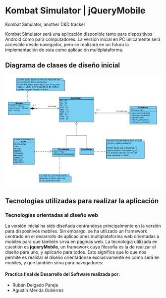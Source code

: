 # Kombat Simulator | jQueryMobile
Kombat Simulator, another D&amp;D tracker

Kombat Simulator será una aplicación disponible tanto para dispositivos Android como para computadores. La versión inicial en PC únicamente será accesible desde navegador, pero se realizará en un futuro la implementación de esta como aplicación multiplataforma.

## Diagrama de clases de diseño inicial

![diagrama](img/DiagramaClases.png)

## Tecnologías utilizadas para realizar la aplicación

### Tecnologías orientadas al diseño web
La versión inicial ha sido diseñada centrandose principalmente en la versión para dispositivos mobiles. Sin embargo, se ha utilizado un framework centrado en el desarrollo de aplicaciones multiplataforma web orientadas a mobiles para que también sirva en páginas web. La tecnología utilizada en cuestión es **jqueryMobile**, un framework cuya filosofía es la de realizar el diseño para uno, y aplicarlo para todos. Esto significa que lo que nos permite es realizar el diseño orientadonse exclusivamente en como será en mobiles, y que también sirva para navegadores:



#### Practica final de Desarrollo del Software realizada por:
* Rubén Delgado Pareja
* Agustín Mérida Gutiérrez
